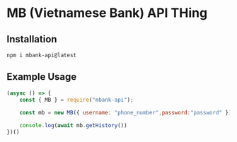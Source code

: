 # MB (Vietnamese Bank) API THing
## Installation
``
npm i mbank-api@latest
``
## Example Usage
```js
(async () => {
    const { MB } = require("mbank-api");
    
    const mb = new MB({ username: "phone_number",password:"password" });

    console.log(await mb.getHistory())
})()
```
